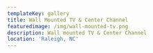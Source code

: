 ```yaml
---
templateKey: gallery
title: Wall Mounted TV & Center Channel
featuredimage: /img/wall-mounted-tv.png
description: Wall mounted TV & Center Channel
location: 'Raleigh, NC'
---
```

